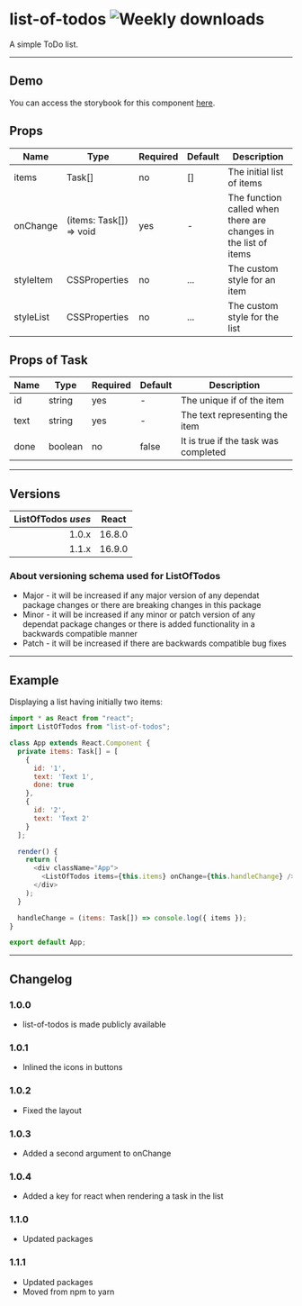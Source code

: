 # list-of-todos ![Weekly downloads](https://img.shields.io/npm/dw/list-of-todos "Weekly downloads")

A simple ToDo list.

---

## Demo

You can access the storybook for this component [here](https://iulian-radu-at.github.io/list-of-todos/).

## Props

| Name      | Type                    | Required | Default | Description                                                     |
| --------- | ----------------------- | -------- | ------- | --------------------------------------------------------------- |
| items     | Task[]                  | no       | []      | The initial list of items                                       |
| onChange  | (items: Task[]) => void | yes      | -       | The function called when there are changes in the list of items |
| styleItem | CSSProperties           | no       | ...     | The custom style for an item                                    |
| styleList | CSSProperties           | no       | ...     | The custom style for the list                                   |

## Props of Task

| Name | Type    | Required | Default | Description                          |
| ---- | ------- | -------- | ------- | ------------------------------------ |
| id   | string  | yes      | -       | The unique if of the item            |
| text | string  | yes      | -       | The text representing the item       |
| done | boolean | no       | false   | It is true if the task was completed |

---

## Versions

| ListOfTodos _uses_ | React  |
| -----------------: | :----: |
|              1.0.x | 16.8.0 |
|              1.1.x | 16.9.0 |

### About versioning schema used for ListOfTodos

- Major - it will be increased if any major version of any dependat package changes or there are breaking changes in this package
- Minor - it will be increased if any minor or patch version of any dependat package changes or there is added functionality in a backwards compatible manner
- Patch - it will be increased if there are backwards compatible bug fixes

---

## Example

Displaying a list having initially two items:

```js
import * as React from "react";
import ListOfTodos from "list-of-todos";

class App extends React.Component {
  private items: Task[] = [
    {
      id: '1',
      text: 'Text 1',
      done: true
    },
    {
      id: '2',
      text: 'Text 2'
    }
  ];

  render() {
    return (
      <div className="App">
        <ListOfTodos items={this.items} onChange={this.handleChange} />
      </div>
    );
  }

  handleChange = (items: Task[]) => console.log({ items });
}

export default App;
```

---

## Changelog

### 1.0.0

- list-of-todos is made publicly available

### 1.0.1

- Inlined the icons in buttons

### 1.0.2

- Fixed the layout

### 1.0.3

- Added a second argument to onChange

### 1.0.4

- Added a key for react when rendering a task in the list

### 1.1.0

- Updated packages

### 1.1.1

- Updated packages
- Moved from npm to yarn

